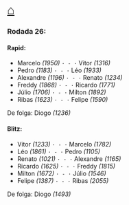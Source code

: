 # [⌂](https://grupo-de-xadrez.github.io/)
### Rodada 26:

#### Rapid:

* Marcelo *(1950)* `· - ·` Vitor *(1316)*  
* Pedro *(1183)* `· - ·` Léo *(1933)*  
* Alexandre *(1196)* `· - ·` Renato *(1234)*  
* Freddy *(1868)* `· - ·` Ricardo *(1771)*  
* Júlio *(1706)* `· - ·` Milton *(1892)*  
* Ribas *(1623)* `· - ·` Felipe *(1590)*  

De folga: Diogo *(1236)*

#### Blitz:

* Vitor *(1233)* `· - ·` Marcelo *(1782)*  
* Léo *(1861)* `· - ·` Pedro *(1105)*  
* Renato *(1021)* `· - ·` Alexandre *(1165)*  
* Ricardo *(1625)* `· - ·` Freddy *(1815)*  
* Milton *(1672)* `· - ·` Júlio *(1546)*  
* Felipe *(1387)* `· - ·` Ribas *(2055)*  

De folga: Diogo *(1493)*

